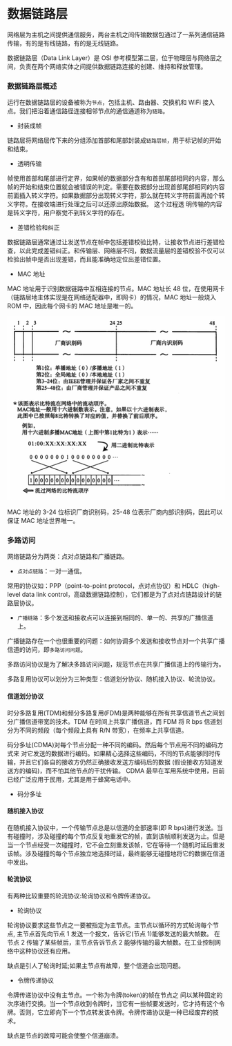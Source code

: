 # 数据链路层

网络层为主机之间提供通信服务，两台主机之间传输数据包通过了一系列通信链路传输，有的是有线链路，有的是无线链路。

数据链路层（Data Link Layer）是 OSI 参考模型第二层，位于物理层与网络层之间，负责在两个网络实体之间提供数据链路连接的创建、维持和释放管理。

### 数据链路层概述

运行在数据链路层的设备被称为`节点`，包括主机、路由器、交换机和 WiFi 接入点。我们把沿着通信路径连接相邻节点的通信通道称为`链路`。

- 封装成帧

链路层将网络层传下来的分组添加首部和尾部封装成`链路层帧`，用于标记帧的开始和结束。

- 透明传输

帧使用首部和尾部进行定界，如果帧的数据部分含有和首部尾部相同的内容，那么帧的开始和结束位置就会被错误的判定。需要在数据部分出现首部尾部相同的内容前面插入转义字符。如果数据部分出现转义字符，那么就在转义字符前面再加个转义字符。在接收端进行处理之后可以还原出原始数据。
这个过程透 明传输的内容是转义字符，用户察觉不到转义字符的存在。

- 差错检验和纠正

数据链路层通常通过让发送节点在帧中包括差错校验比特，让接收节点进行差错检查，以此完成差错纠正。和传输层、网络层不同，数据流量层的差错校验不仅可以检验出帧中是否出现差错，而且能准确地定位出差错位置。

- MAC 地址

MAC 地址用于识别数据链路中互相连接的节点。MAC 地址长 48 位，在使用网卡（链路层地主体实现是在网络适配器中，即网卡）的情况，MAC 地址一般烧入 ROM 中，因此每个网卡的 MAC 地址是唯一的。

<div align="left">
    <img src="https://github.com/lazecoding/Note/blob/main/images/network/MAC地址规范.png" width="600px">
</div>

MAC 地址的 3-24 位标识厂商识别码，25-48 位表示厂商内部识别码，因此可以保证 MAC 地址世界唯一。

### 多路访问

网络链路分为两类：点对点链路和广播链路。

- `点对点链路`：一对一通信。

常用的协议如：PPP（point-to-point protocol，点对点协议）和 HDLC（high-level data link control，高级数据链路控制），它们都是为了点对点链路设计的链路层协议。

- `广播链路`：多个发送和接收点可以连接到相同的、单一的、共享的广播信道上。

广播链路存在一个也很重要的问题：如何协调多个发送和接收节点对一个共享广播信道的访问，即`多路访问问题`。

多路访问协议是为了解决多路访问问题，规范节点在共享广播信道上的传输行为。

多路复用协议可以划分为三种类型：信道划分协议、随机接入协议、轮流协议。

#### 信道划分协议

时分多路复用(TDM)和频分多路复用(FDM)是两种能够在所有共享信道节点之间划分广播信道带宽的技术。TDM 在时间上共享广播信道，而 FDM 将 R bps 信道划分为不同的频段（每个频段上具有 R/N 带宽），在频率上共享信道。

码分多址(CDMA)对每个节点分配一种不同的编码。然后每个节点用不同的编码方式来 对它发送的数据进行编码。如果精心选择这些编码，不同的节点能够同时传输，并且它们各自的接收方仍然正确接收发送方编码后的数据 (假设接收方知道发送方的编码)，而不怕其他节点的干扰传输。
CDMA 最早在军用系统中使用，目前已经广泛应用于民用，尤其是用于蜂窝电话中。

- 码分多址

#### 随机接入协议

在随机接入协议中，一个传输节点总是以信道的全部速率(即 R bps)进行发送。当有碰撞时，涉及碰撞的每个节点反复地重发它的帧，直到该帧顺利发送为止。但是当一个节点经受一次碰撞时，它不会立刻重发该帧，它在等待一个随机时延后重发该帧。涉及碰撞的每个节点独立地选择时延，最终能够无碰撞地将它的数据在信道中发出。

#### 轮流协议

有两种比较重要的轮流协议:轮询协议和令牌传递协议。

- 轮询协议

轮询协议要求这些节点之一要被指定为主节点。主节点以循环的方式轮询每个节点, 主节点首先向节点 1 发送一个报文，告诉它(节点 1)能够发送的最大帧数。 在节点 2 传输了某些帧后，主节点告诉节点 2 能够传输的最大帧数。在工业控制网络中这种协议还有应用。

缺点是引人了轮询时延;如果主节点有故障，整个信道会出现问题。

- 令牌传递协议

令牌传递协议中没有主节点。一个称为令牌(token)的帧在节点之 间以某种固定的次序进行交换。当一个节点收到令牌时，当它有一些帧要发送时，它才持有这个令牌。否则，它立即向下一个节点转发该令牌。令牌传递协议是一种已经废弃的技术。

缺点是节点的故障可能会使整个信道崩溃。